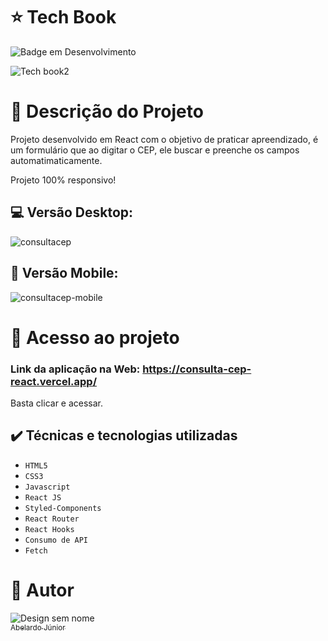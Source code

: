 # :star: Tech Book
![Badge em Desenvolvimento](http://img.shields.io/static/v1?label=STATUS&message=CONCLUÍDO&color=GREEN&style=for-the-badge)


![Tech book2](https://github.com/abelardojr0/Consulta-Cep-React/assets/106066785/6116c6b6-960b-498e-83d2-6862bc3b9581)


# :door: Descrição do Projeto

Projeto desenvolvido em React com o objetivo de praticar apreendizado, é um formulário que ao digitar o CEP, ele buscar e preenche os campos automatimaticamente.


Projeto 100% responsivo!

##  :computer:  Versão Desktop:
![consultacep](https://github.com/abelardojr0/Consulta-Cep-React/assets/106066785/0beab862-91c0-4bba-9529-67139b6b0073)



## :iphone: Versão Mobile:
![consultacep-mobile](https://github.com/abelardojr0/Consulta-Cep-React/assets/106066785/fc527ce0-b93f-4add-8cb3-9979d613e2f1)




# 📁 Acesso ao projeto

### Link da aplicação na Web: https://consulta-cep-react.vercel.app/

Basta clicar e acessar.

## ✔️ Técnicas e tecnologias utilizadas

- ``HTML5``
- ``CSS3``
- ``Javascript``
- ``React JS``
- ``Styled-Components``
- ``React Router``
- ``React Hooks``
- ``Consumo de API``
- ``Fetch``




# :boy: Autor
![Design sem nome](https://user-images.githubusercontent.com/106066785/209356927-d0162605-f53a-4d25-badc-7504c22785ef.png)
[<br><sub>Abelardo Júnior</sub>](https://www.linkedin.com/in/abelardo-junior/) 

